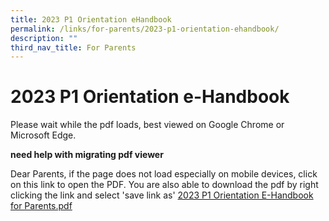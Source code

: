 ```yaml
---
title: 2023 P1 Orientation eHandbook
permalink: /links/for-parents/2023-p1-orientation-ehandbook/
description: ""
third_nav_title: For Parents
---
```

2023 P1 Orientation e-Handbook
==============================

Please wait while the pdf loads, best viewed on Google Chrome or Microsoft Edge.

**need help with migrating pdf viewer**

Dear Parents, if the page does not load especially on mobile devices, click on this link to open the PDF. You are also able to download the pdf by right clicking the link and select 'save link as' [2023 P1 Orientation E-Handbook for Parents.pdf](/files/2023%20P1%20Orientation%20E-Handbook.pdf)